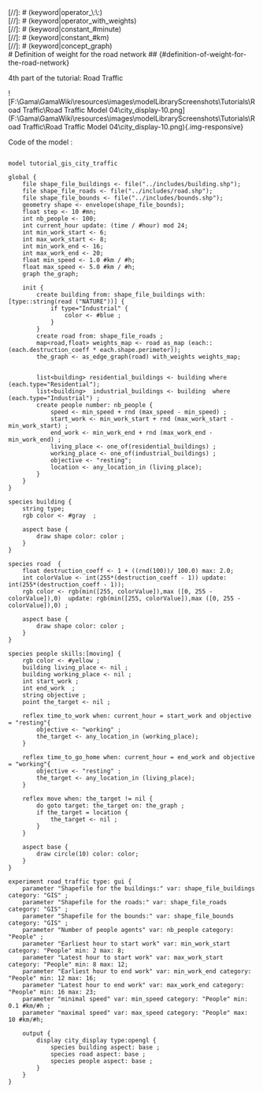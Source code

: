 [//]: # (keyword|operator_as_map)
<div class='gama-keyword-style' id ='271_0_192_operator-as-map'></div>
[//]: # (keyword|operator_\:\:)
<div class='gama-keyword-style' id ='271_1_133_operator-----'></div>
[//]: # (keyword|operator_with_weights)
<div class='gama-keyword-style' id ='271_2_559_operator-with-weights'></div>
[//]: # (keyword|constant_#minute)
<div class='gama-keyword-style' id ='271_3_1291_constant--minute'></div>
[//]: # (keyword|constant_#km)
<div class='gama-keyword-style' id ='271_4_1246_constant--km'></div>
[//]: # (keyword|concept_graph)
<div class='gama-keyword-style' id ='271_5_47_concept-graph'></div>
# Definition of weight for the road network ## {#definition-of-weight-for-the-road-network}


4th part of the tutorial: Road Traffic


![F:\Gama\GamaWiki\resources\images\modelLibraryScreenshots\Tutorials\Road Traffic\Road Traffic Model 04\city_display-10.png](F:\Gama\GamaWiki\resources\images\modelLibraryScreenshots\Tutorials\Road Traffic\Road Traffic Model 04\city_display-10.png){.img-responsive}

Code of the model : 

```

model tutorial_gis_city_traffic

global {
	file shape_file_buildings <- file("../includes/building.shp");
	file shape_file_roads <- file("../includes/road.shp");
	file shape_file_bounds <- file("../includes/bounds.shp");
	geometry shape <- envelope(shape_file_bounds);
	float step <- 10 #mn;
	int nb_people <- 100;
	int current_hour update: (time / #hour) mod 24;
	int min_work_start <- 6;
	int max_work_start <- 8;
	int min_work_end <- 16; 
	int max_work_end <- 20; 
	float min_speed <- 1.0 #km / #h;
	float max_speed <- 5.0 #km / #h; 
	graph the_graph;
	
	init {
		create building from: shape_file_buildings with: [type::string(read ("NATURE"))] {
			if type="Industrial" {
				color <- #blue ;
			}
		}
		create road from: shape_file_roads ;
		map<road,float> weights_map <- road as_map (each:: (each.destruction_coeff * each.shape.perimeter));
		the_graph <- as_edge_graph(road) with_weights weights_map;
		
		
		list<building> residential_buildings <- building where (each.type="Residential");
		list<building>  industrial_buildings <- building  where (each.type="Industrial") ;
		create people number: nb_people {
			speed <- min_speed + rnd (max_speed - min_speed) ;
			start_work <- min_work_start + rnd (max_work_start - min_work_start) ;
			end_work <- min_work_end + rnd (max_work_end - min_work_end) ;
			living_place <- one_of(residential_buildings) ;
			working_place <- one_of(industrial_buildings) ;
			objective <- "resting";
			location <- any_location_in (living_place); 
		}
	}
}

species building {
	string type; 
	rgb color <- #gray  ;
	
	aspect base {
		draw shape color: color ;
	}
}

species road  {
	float destruction_coeff <- 1 + ((rnd(100))/ 100.0) max: 2.0;
	int colorValue <- int(255*(destruction_coeff - 1)) update: int(255*(destruction_coeff - 1));
	rgb color <- rgb(min([255, colorValue]),max ([0, 255 - colorValue]),0)  update: rgb(min([255, colorValue]),max ([0, 255 - colorValue]),0) ;
	
	aspect base {
		draw shape color: color ;
	}
}

species people skills:[moving] {
	rgb color <- #yellow ;
	building living_place <- nil ;
	building working_place <- nil ;
	int start_work ;
	int end_work  ;
	string objective ; 
	point the_target <- nil ;
		
	reflex time_to_work when: current_hour = start_work and objective = "resting"{
		objective <- "working" ;
		the_target <- any_location_in (working_place);
	}
		
	reflex time_to_go_home when: current_hour = end_work and objective = "working"{
		objective <- "resting" ;
		the_target <- any_location_in (living_place); 
	} 
	 
	reflex move when: the_target != nil {
		do goto target: the_target on: the_graph ; 
		if the_target = location {
			the_target <- nil ;
		}
	}
	
	aspect base {
		draw circle(10) color: color;
	}
}

experiment road_traffic type: gui {
	parameter "Shapefile for the buildings:" var: shape_file_buildings category: "GIS" ;
	parameter "Shapefile for the roads:" var: shape_file_roads category: "GIS" ;
	parameter "Shapefile for the bounds:" var: shape_file_bounds category: "GIS" ;
	parameter "Number of people agents" var: nb_people category: "People" ;
	parameter "Earliest hour to start work" var: min_work_start category: "People" min: 2 max: 8;
	parameter "Latest hour to start work" var: max_work_start category: "People" min: 8 max: 12;
	parameter "Earliest hour to end work" var: min_work_end category: "People" min: 12 max: 16;
	parameter "Latest hour to end work" var: max_work_end category: "People" min: 16 max: 23;
	parameter "minimal speed" var: min_speed category: "People" min: 0.1 #km/#h ;
	parameter "maximal speed" var: max_speed category: "People" max: 10 #km/#h;
	
	output {
		display city_display type:opengl {
			species building aspect: base ;
			species road aspect: base ;
			species people aspect: base ;
		}
	}
}
```